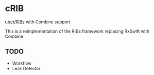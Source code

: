 # cRIB

[uber/RIBs](https://github.com/uber/RIBs) with Combine support

This is a reimplementation of the RIBs framework replacing RxSwift with Combine

## TODO

* Workflow
* Leak Detector
